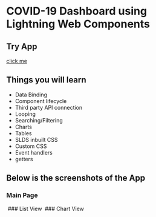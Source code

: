 # COVID-19 Dashboard using Lightning Web Components

## Try App 
[click me](https://developer.salesforce.com/docs/component-library/tools/playground/Fb_Jo52B/9/edit)

## Things you will learn
- Data Binding
- Component lifecycle
- Third party API connection
- Looping
- Searching/Filtering
- Charts
- Tables
- SLDS inbuilt CSS
- Custom CSS
- Event handlers
- getters

## Below is the screenshots of the App

### Main Page
<img src=""/>
### List View
<img src=""/>
### Chart View
<img src=""/>